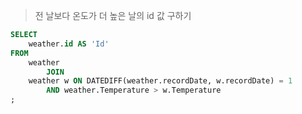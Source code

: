 > 전 날보다 온도가 더 높은 날의 id 값 구하기

```sql
SELECT
    weather.id AS 'Id'
FROM
    weather
        JOIN
    weather w ON DATEDIFF(weather.recordDate, w.recordDate) = 1
        AND weather.Temperature > w.Temperature
;
```